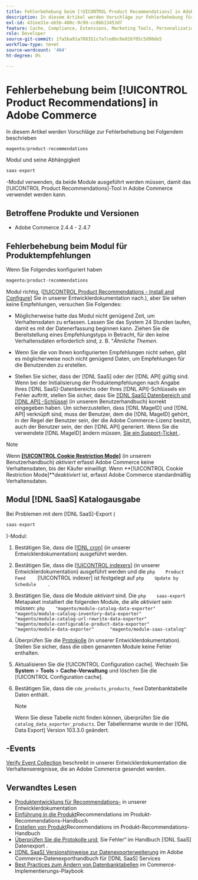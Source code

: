 ```yaml
---
title: Fehlerbehebung beim [!UICONTROL Product Recommendations] in Adobe Commerce
description: In diesem Artikel werden Vorschläge zur Fehlerbehebung für das [!UICONTROL Product Recommendations] in Adobe Commerce behandelt.
exl-id: 431ee31e-eb5b-400c-9c99-cc86613453d7
feature: Cache, Compliance, Extensions, Marketing Tools, Personalization, Products, Recommendations
role: Developer
source-git-commit: 1fa5ba91a788351c7a7ce8bc0e826f05c5d98de5
workflow-type: tm+mt
source-wordcount: '464'
ht-degree: 0%

---
```


# Fehlerbehebung beim [!UICONTROL Product Recommendations] in Adobe Commerce

In diesem Artikel werden Vorschläge zur Fehlerbehebung bei Folgendem beschrieben

```php
magento/product-recommendations
```

Modul und seine Abhängigkeit

```php
saas-export
```

-Modul verwenden, da beide Module ausgeführt werden müssen, damit das [!UICONTROL Product Recommendations]-Tool in Adobe Commerce verwendet werden kann.

## Betroffene Produkte und Versionen

* Adobe Commerce 2.4.4 - 2.4.7

## Fehlerbehebung beim Modul für Produktempfehlungen

Wenn Sie Folgendes konfiguriert haben

```php
magento/product-recommendations
```

Modul richtig, ([[!UICONTROL Product Recommendations - Install and Configure]](https://experienceleague.adobe.com/de/docs/commerce-merchant-services/product-recommendations/getting-started/install-configure) Sie in unserer Entwicklerdokumentation nach.), aber Sie sehen keine Empfehlungen, versuchen Sie Folgendes:

* Möglicherweise hatte das Modul nicht genügend Zeit, um Verhaltensdaten zu erfassen. Lassen Sie das System 24 Stunden laufen, damit es mit der Datenerfassung beginnen kann. Ziehen Sie die Bereitstellung eines Empfehlungstyps in Betracht, für den keine Verhaltensdaten erforderlich sind, z. B. &quot;*Ähnliche Themen*.

* Wenn Sie die von Ihnen konfigurierten Empfehlungen nicht sehen, gibt es möglicherweise noch nicht genügend Daten, um Empfehlungen für die Benutzenden zu erstellen.

* Stellen Sie sicher, dass der [!DNL SaaS] oder der [!DNL API] gültig sind. Wenn bei der Initialisierung der Produktempfehlungen nach Angabe Ihres [!DNL SaaS]-Datenbereichs oder Ihres [!DNL API]-Schlüssels ein Fehler auftritt, stellen Sie sicher, dass Sie [[!DNL SaaS] Datenbereich und  [!DNL API] -Schlüssel](https://experienceleague.adobe.com/de/docs/commerce-admin/config/services/saas) (in unserem Benutzerhandbuch) korrekt eingegeben haben. Um sicherzustellen, dass [!DNL MageID] und [!DNL API] verknüpft sind, muss der Benutzer, dem die [!DNL MageID] gehört, in der Regel der Benutzer sein, der die Adobe Commerce-Lizenz besitzt, auch der Benutzer sein, der den [!DNL API] generiert. Wenn Sie die verwendete [!DNL MageID] ändern müssen, [&#x200B; Sie ein Support-Ticket &#x200B;](/help/help-center-guide/help-center/magento-help-center-user-guide.md#submit-ticket).

>[!NOTE]
>
>Wenn [**[!UICONTROL Cookie Restriction Mode]**](https://experienceleague.adobe.com/de/docs/commerce-admin/start/compliance/privacy/compliance-cookie-law) (in unserem Benutzerhandbuch) *aktiviert* erfasst Adobe Commerce keine Verhaltensdaten, bis der Käufer einwilligt. Wenn **[!UICONTROL Cookie Restriction Mode]***deaktiviert* ist, erfasst Adobe Commerce standardmäßig Verhaltensdaten.

## Modul [!DNL SaaS] Katalogausgabe

Bei Problemen mit dem [!DNL SaaS]-Export (

```php
saas-export
```

)-Modul:

1. Bestätigen Sie, dass die [[!DNL cron]](https://experienceleague.adobe.com/de/docs/commerce-operations/configuration-guide/cli/configure-cron-jobs) (in unserer Entwicklerdokumentation) ausgeführt werden.
1. Bestätigen Sie, dass die [[!UICONTROL indexers]](https://experienceleague.adobe.com/de/docs/commerce-operations/configuration-guide/cli/manage-indexers) (in unserer Entwicklerdokumentation) ausgeführt werden und die    ```php    Product Feed    ```    [!UICONTROL indexer] ist festgelegt auf    ```php    Update by Schedule    ```    .
1. Bestätigen Sie, dass die Module *aktiviert* sind. Die    ```php    saas-export    ```    Metapaket installiert die folgenden Module, die alle *aktiviert* sein müssen:    ```php    "magento/module-catalog-data-exporter"      "magento/module-catalog-inventory-data-exporter"      "magento/module-catalog-url-rewrite-data-exporter"      "magento/module-configurable-product-data-exporter"      "magento/module-data-exporter"      "magento/module-saas-catalog"    ```
1. Überprüfen Sie die [Protokolle](https://experienceleague.adobe.com/de/docs/commerce-operations/configuration-guide/cli/enable-logging) (in unserer Entwicklerdokumentation). Stellen Sie sicher, dass die oben genannten Module keine Fehler enthalten.
1. Aktualisieren Sie die [!UICONTROL Configuration cache]. Wechseln Sie **System** > **Tools** > **Cache-Verwaltung** und löschen Sie die [!UICONTROL Configuration cache].
1. Bestätigen Sie, dass die `cde_products_products_feed` Datenbanktabelle Daten enthält.

   >[!NOTE]
   >
   >Wenn Sie diese Tabelle nicht finden können, überprüfen Sie die `catalog_data_exporter_products`. Der Tabellenname wurde in der [!DNL Data Export] Version 103.3.0 geändert.

## -Events

[Verify Event Collection](https://experienceleague.adobe.com/de/docs/commerce-merchant-services/product-recommendations/getting-started/verify) beschreibt in unserer Entwicklerdokumentation die Verhaltensereignisse, die an Adobe Commerce gesendet werden.

## Verwandtes Lesen

* [Produktentwicklung für Recommendations-](https://experienceleague.adobe.com/de/docs/commerce-merchant-services/product-recommendations/developer/development-overview) in unserer Entwicklerdokumentation
* [Einführung in die Produkt](https://experienceleague.adobe.com/de/docs/commerce-merchant-services/product-recommendations/overview)Recommendations im Produkt-Recommendations-Handbuch
* [Erstellen von Produkt](https://experienceleague.adobe.com/de/docs/commerce-merchant-services/product-recommendations/admin/create)Recommendations im Produkt-Recommendations-Handbuch
* [Überprüfen Sie die Protokolle und &#x200B;](https://experienceleague.adobe.com/de/docs/commerce-merchant-services/saas-data-export/troubleshooting-logging) Sie Fehler“ im Handbuch [!DNL SaaS] Datenexport .
* [[!DNL SaaS] Versionshinweise zur Datenexporterweiterung](https://experienceleague.adobe.com/de/docs/commerce-merchant-services/saas-data-export/release-notes) im Adobe Commerce-Datenexporthandbuch für [!DNL SaaS] Services
* [Best Practices zum Ändern von Datenbanktabellen](https://experienceleague.adobe.com/de/docs/commerce-operations/implementation-playbook/best-practices/development/modifying-core-and-third-party-tables#why-adobe-recommends-avoiding-modifications) im Commerce-Implementierungs-Playbook

